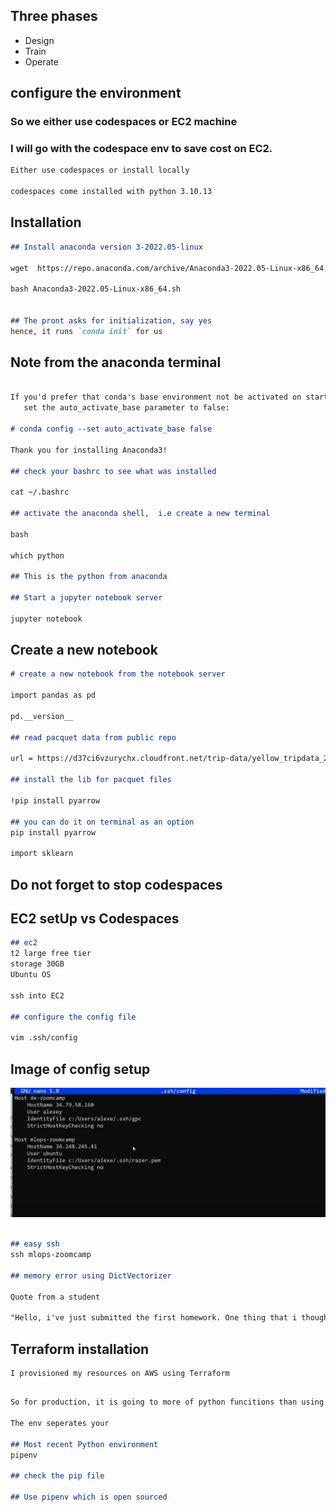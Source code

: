 ## Three phases
- Design
- Train
- Operate 

## configure the environment 
### So we either use codespaces or EC2 machine 
### I will go with the codespace env to save cost on EC2. 

```md
Either use codespaces or install locally 

codespaces come installed with python 3.10.13 
```

## Installation

```md
## Install anaconda version 3-2022.05-linux

wget  https://repo.anaconda.com/archive/Anaconda3-2022.05-Linux-x86_64.sh

bash Anaconda3-2022.05-Linux-x86_64.sh


## The pront asks for initialization, say yes 
hence, it runs `conda init` for us
```

## Note from the anaconda terminal

```md

If you'd prefer that conda's base environment not be activated on startup, 
   set the auto_activate_base parameter to false: 

# conda config --set auto_activate_base false

Thank you for installing Anaconda3!

## check your bashrc to see what was installed

cat ~/.bashrc

## activate the anaconda shell,  i.e create a new terminal

bash

which python

## This is the python from anaconda

## Start a jupyter notebook server

jupyter notebook

```
## Create a new notebook 
```md
# create a new notebook from the notebook server

import pandas as pd

pd.__version__

## read pacquet data from public repo 

url = https://d37ci6vzurychx.cloudfront.net/trip-data/yellow_tripdata_2024-01.parquet

## install the lib for pacquet files

!pip install pyarrow

## you can do it on terminal as an option
pip install pyarrow

import sklearn

```

## Do not forget to stop codespaces 

## EC2 setUp vs Codespaces 
```md
## ec2
t2 large free tier
storage 30GB
Ubuntu OS

ssh into EC2

## configure the config file

vim .ssh/config 

```
## Image of config setup

![ssh config](https://github.com/sheyijojo/my_mlops_bootcamp/blob/main/assets/sshconfig.png?raw=true)


```md

## easy ssh 
ssh mlops-zoomcamp 

## memory error using DictVectorizer

Quote from a student 

"Hello, i've just submitted the first homework. One thing that i thought it worth mentioning for others running experiments on local environment: this first exercise required me to raise WSL memory to 24Gb because of DictVectorizer + fitting the model. If your kernel dies during cell execution, then this is probably the case."
```
## Terraform installation
```md
I provisioned my resources on AWS using Terraform 
```

##

```md
So for production, it is going to more of python funcitions than using jupyter.

The env seperates your 

## Most recent Python environment 
pipenv

## check the pip file 

## Use pipenv which is open sourced


```
